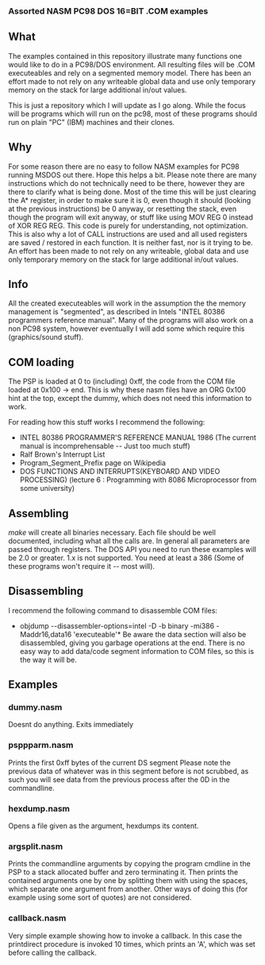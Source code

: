### Assorted NASM PC98 DOS 16=BIT .COM examples

## What
The examples contained in this repository illustrate many functions one
would like to do in a PC98/DOS environment. All resulting files will be
.COM executeables and rely on a segmented memory model. There has been an
effort made to not rely on any writeable global data and use only temporary memory on
the stack for large additional in/out values.

This is just a repository which I will update as I go along. While the focus
will be programs which will run on the pc98, most of these programs should
run on plain "PC" (IBM) machines and their clones.

## Why
For some reason there are no easy to follow NASM examples
for PC98 running MSDOS out there. Hope this helps a bit.
Please note there are many instructions which do not technically need to
be there, however they are there to clarify what is being done. Most of the time
this will be just clearing the A* register, in order to make sure it is 0,
even though it should (looking at the previous instructions) be 0
anyway, or resetting the stack, even though the program will exit anyway, or
stuff like using MOV REG 0 instead of XOR REG REG.
This code is purely for understanding, not optimization. This is
also why a lot of CALL instructions are used and all used registers are
saved / restored in each function. It is neither fast, nor is it trying to be.
An effort has been made to not rely on any writeable, global data and
use only temporary memory on the stack for large additional in/out values.

## Info
All the created executeables will work in the assumption the the memory
management is "segmented", as described in Intels "INTEL 80386 programmers
reference manual". Many of the programs will also work on a non PC98 system,
however eventually I will add some which require this (graphics/sound
stuff).

## COM loading
The PSP is loaded at 0 to (including) 0xff, the code from the COM file loaded
at 0x100 -> end. This is why these nasm files have an ORG 0x100 hint at the
top, except the dummy, which does not need this information to work.

For reading how this stuff works I recommend the following:
* INTEL 80386 PROGRAMMER'S REFERENCE MANUAL 1986 (The current manual is incomprehensable -- Just too much stuff)
* Ralf Brown's Interrupt List
* Program_Segment_Prefix page on Wikipedia
* DOS FUNCTIONS AND INTERRUPTS(KEYBOARD AND VIDEO PROCESSING) (lecture 6 : Programming with 8086 Microprocessor from some university)

## Assembling
*make* will create all binaries necessary.
Each file should be well documented, including what all the calls are.
In general all parameters are passed through registers.
The DOS API you need to run these examples will be 2.0 or greater. 1.x is
not supported.
You need at least a 386 (Some of these programs won't require it -- most
will).

## Disassembling
I recommend the following command to disassemble COM files:
* objdump --disassembler-options=intel -D -b binary -mi386 -Maddr16,data16 'executeable'* 
Be aware the data section will also be disassembled, giving you garbage
operations at the end. There is no easy way to add data/code segment
information to COM files, so this is the way it will be.

## Examples

### dummy.nasm
Doesnt do anything. Exits immediately

### psppparm.nasm
Prints the first 0xff bytes of the current DS segment
Please note the previous data of whatever was in this
segment before is not scrubbed, as such you will see
data from the previous process after the 0D in the
commandline.

### hexdump.nasm 
Opens a file given as the argument, hexdumps its content.

### argsplit.nasm
Prints the commandline arguments by copying the program cmdline in the PSP
to a stack allocated buffer and zero terminating it. Then prints the
contained arguments one by one by splitting them with using the spaces, which
separate one argument from another. Other ways of doing this (for example
using some sort of quotes) are not considered.

### callback.nasm
Very simple example showing how to invoke a callback. In this case the
printdirect procedure is invoked 10 times, which prints
an 'A', which was set before calling the callback.
